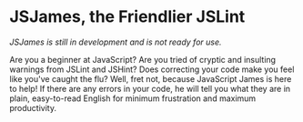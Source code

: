# JSJames, the Friendlier JSLint

*JSJames is still in development and is not ready for use.*

Are you a beginner at JavaScript? Are you tried of cryptic and insulting warnings from JSLint and JSHint? 
Does correcting your code make you feel like you've caught the flu? Well, fret not, because 
JavaScript James is here to help! If there are any errors in your code, he will tell you what they are in plain, 
easy-to-read English for minimum frustration and maximum productivity.
